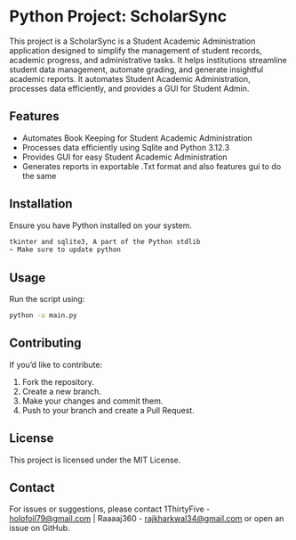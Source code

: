 # Python Project: ScholarSync

This project is a ScholarSync is a Student Academic Administration application designed to simplify the management of student records, academic progress, and administrative tasks. It helps institutions streamline student data management, automate grading, and generate insightful academic reports. It automates Student Academic Administration, processes data efficiently, and provides a GUI for Student Admin.

## Features
- Automates Book Keeping for Student Academic Administration
- Processes data efficiently using Sqlite and Python 3.12.3
- Provides GUI for easy Student Academic Administration
- Generates reports in exportable .Txt format and also features gui to do the same 

## Installation

Ensure you have Python installed on your system.

```sh
tkinter and sqlite3, A part of the Python stdlib
~ Make sure to update python
```

## Usage

Run the script using:

```sh
python -u main.py
```

## Contributing

If you’d like to contribute:
1. Fork the repository.
2. Create a new branch.
3. Make your changes and commit them.
4. Push to your branch and create a Pull Request.

## License

This project is licensed under the MIT License.

## Contact

For issues or suggestions, please contact 1ThirtyFive - holofoil79@gmail.com | Raaaaj360 - rajkharkwal34@gmail.com or open an issue on GitHub.

